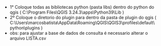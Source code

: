 * 1° Coloque todas as bibliotecas python (pasta libs) dentro do python do qgis ( C:\Program Files\QGIS 3.24.3\apps\Python39\Lib ) 
* 2º Coloque o diretorio do plugin para dentro da pasta de plugin do qgis ( C:\Users\marcosbatista\AppData\Roaming\QGIS\QGIS3\profiles\default\python\plugins )
* obs: para ajustar a base de dados de consulta é necessario alterar o arquivo LISTA.csv
